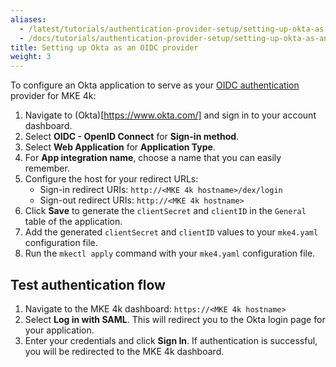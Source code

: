 ```yaml
---
aliases:
  - /latest/tutorials/authentication-provider-setup/setting-up-okta-as-an-oidc-provider/
  - /docs/tutorials/authentication-provider-setup/setting-up-okta-as-an-oidc-provider/
title: Setting up Okta as an OIDC provider
weight: 3
---
```


To configure an Okta application to serve as your [OIDC authentication](../../../../docs/configuration/authentication/oidc) provider for MKE 4k:

1. Navigate to (Okta)[https://www.okta.com/] and sign in to your account dashboard.
2. Select **OIDC - OpenID Connect** for **Sign-in method**.
3. Select **Web Application** for **Application Type**.
4. For **App integration name**, choose a name that you can easily remember.
5. Configure the host for your redirect URLs:
   - Sign-in redirect URIs: `http://<MKE 4k hostname>/dex/login`
   - Sign-out redirect URIs: `http://<MKE 4k hostname>`
6. Click **Save** to generate the `clientSecret` and `clientID` in the `General` table of the application.
7. Add the generated `clientSecret` and `clientID` values to your `mke4.yaml`
   configuration file.
8. Run the `mkectl apply` command with your `mke4.yaml` configuration file.

## Test authentication flow

1. Navigate to the MKE 4k dashboard: `https://<MKE 4k hostname>`
2. Select **Log in with SAML**. This will redirect you to the Okta
   login page for your application.
3. Enter your credentials and click **Sign In**. If authentication is successful,
   you will be redirected to the MKE 4k dashboard.
